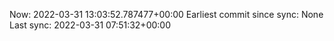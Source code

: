 Now: 2022-03-31 13:03:52.787477+00:00 Earliest commit since sync: None Last sync: 2022-03-31 07:51:32+00:00

